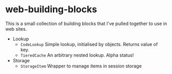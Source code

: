 # web-building-blocks

This is a small collection of building blocks that I've pulled together to use
in web sites.

- Lookup
  - `CodeLookup` Simple lookup, initialised by objects. Returns value of key.
  - `TieredCache` An arbitrary nested lookup. Alpha status!
- Storage
  - `StorageItem` Wrapper to manage items in session storage
